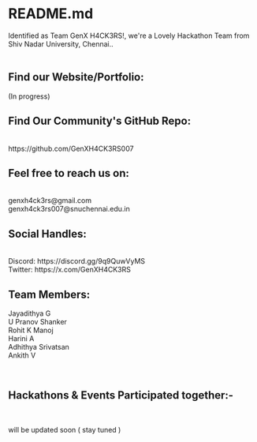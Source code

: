 # README.md

Identified as Team GenX H4CK3RS!, we're a Lovely Hackathon Team from Shiv Nadar University, Chennai..
<br/>
<br/>

Find our Website/Portfolio:
-
(In progress)
<br/>

Find Our Community's GitHub Repo: 
-
<br/>
https://github.com/GenXH4CK3RS007
<br/>

Feel free to reach us on:
-
<br/>
genxh4ck3rs@gmail.com 
<br/>
genxh4ck3rs007@snuchennai.edu.in
<br/>

Social Handles:
-
<br/>
Discord: https://discord.gg/9q9QuwVyMS
<br/>
Twitter: https://x.com/GenXH4CK3RS
<br/>

Team Members:
-
Jayadithya G
<br/>
U Pranov Shanker
<br/>
Rohit K Manoj
<br/>
Harini A
<br/>
Adhithya Srivatsan
<br/>
Ankith V

<br/>

Hackathons & Events Participated together:-
-
<br/>

will be updated soon ( stay tuned )
